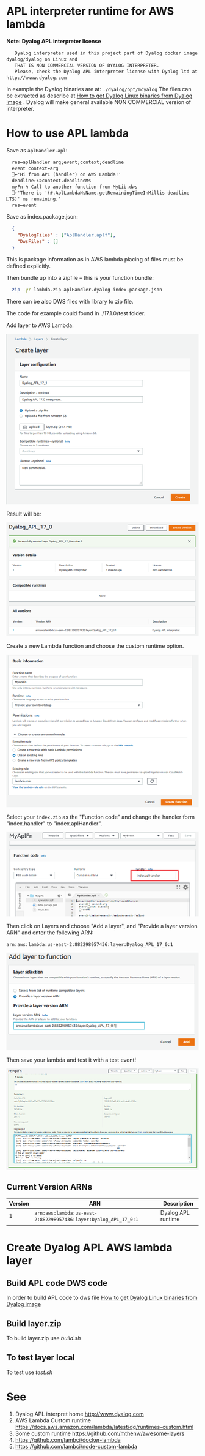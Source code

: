 # APL interpreter runtime for AWS lambda

**Note: Dyalog APL interpreter license**
```
   Dyalog interpreter used in this project part of Dyalog docker image   dyalog/dyalog on Linux and
   THAT IS NON COMMERCIAL VERSION OF DYALOG INTERPRETER.
   Please, check the Dyalog APL interpreter license with Dyalog ltd at http://wwww.dyalog.com
```

In example the Dyalog binaries are at: ```./dyalog/opt/mdyalog```
The files can be extracted as describe at [How to get Dyalog Linux binaries from Dyalog image](./GetDyalog.md) . Dyalog will make general available NON COMMERCIAL version of interpreter.

# How to use APL lambda

Save as `aplHandler.apl`:

```apl
  res←aplHandler arg;event;context;deadline
  event context←arg
  ⎕←'Hi from APL (handler) on AWS Lambda!'
  deadline←⍎⊃context.deadlineMs
  myFn ⍝ Call to another function from MyLib.dws
  ⎕←'There is '(#.AplLambdaNsName.getRemainingTimeInMillis deadline ⎕TS)' ms remaining.'
  res←event
```

Save as index.package.json:
```json
  {
    "DyalogFiles" : ["AplHandler.aplf"],
    "DwsFiles" : []
  }
```
This is package information as in AWS lambda placing of files must be defined explicitly.

Then bundle up into a zipfile – this is your function bundle:

```sh
  zip -yr lambda.zip aplHandler.dyalog index.package.json 
```

There can be also DWS files with library to zip file.

The code for example could found in ./17.1.0/test folder.

Add layer to AWS Lambda:

![Create lambda layer](https://github.com/mvranic/apl-lambda/blob/master/img/create_layer.png "Create lambda layer screenshot")

Result will be:

![Lambda layer](https://github.com/mvranic/apl-lambda/blob/master/img/layer.png "APL lambda layer screenshot")

Create a new Lambda function and choose the custom runtime option.

![Create lambda](https://github.com/mvranic/apl-lambda/blob/master/img/create.png "Create lambda screenshot")

Select your `index.zip` as the "Function code" and change the handler form "index.handler" to "index.aplHandler".

![Function code](https://github.com/mvranic/apl-lambda/blob/master/img/function_code.png "Function code setup screenshot")

Then click on Layers and choose "Add a layer", and "Provide a layer version ARN" and enter the following ARN:

```
arn:aws:lambda:us-east-2:882298957436:layer:Dyalog_APL_17_0:1
```

![Add layer to function](https://github.com/mvranic/apl-lambda/blob/master/img/add_function_layer.png "Function add layer setup screenshot")

Then save your lambda and test it with a test event! 

![Test event output](https://github.com/mvranic/apl-lambda/blob/master/img/log.png "Test event output screenshot")

## Current Version ARNs

| Version | ARN | Description |
| --- | --- | --- |
| 1 | `arn:aws:lambda:us-east-2:882298957436:layer:Dyalog_APL_17_0:1` | 	Dyalog APL runtime | 
| | |  |

# Create Dyalog APL AWS lambda layer
## Build APL code DWS code
In order to build APL code to dws file 
[How to get Dyalog Linux binaries from Dyalog image](./build-apllambda.md)

## Build layer.zip
To build layer.zip use *build.sh*

## To test layer local
To test use *test.sh*

# See
1. Dyalog APL interpret home <http://www.dyalog.com>
2. AWS Lambda Custom runtime <https://docs.aws.amazon.com/lambda/latest/dg/runtimes-custom.html>
3. Some custom runtime <https://github.com/mthenw/awesome-layers>
4. <https://github.com/lambci/docker-lambda>
5. <https://github.com/lambci/node-custom-lambda>

